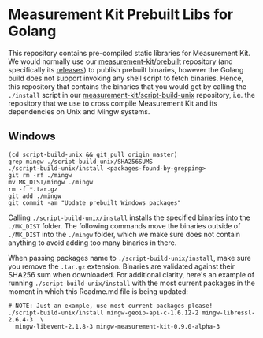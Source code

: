 # Measurement Kit Prebuilt Libs for Golang

This repository contains pre-compiled static libraries for Measurement
Kit. We would normally use our [measurement-kit/prebuilt](
https://github.com/measurement-kit/prebuilt) repository (and
specifically its
[releases](https://github.com/measurement-kit/prebuilt/releases))
to publish prebuilt binaries, however the Golang build does not
support invoking any shell script to fetch binaries. Hence, this
repository that contains the binaries that you would get by calling
the `./install` script in our [measurement-kit/script-build-unix](
https://github.com/measurement-kit/script-build-unix) repository,
i.e. the repository that we use to cross compile Measurement Kit
and its dependencies on Unix and Mingw systems.

## Windows

```
(cd script-build-unix && git pull origin master)
grep mingw ./script-build-unix/SHA256SUMS
./script-build-unix/install <packages-found-by-grepping>
git rm -rf ./mingw
mv MK_DIST/mingw ./mingw
rm -f *.tar.gz
git add ./mingw
git commit -am "Update prebuilt Windows packages"
```

Calling `./script-build-unix/install` installs the specified binaries into
the `./MK_DIST` folder. The following commands move the binaries outside
of `./MK_DIST` into the `./mingw` folder, which we make sure does not contain
anything to avoid adding too many binaries in there.

When passing packages name to `./script-build-unix/install`, make sure you
remove the `.tar.gz` extension. Binaries are validated against their SHA256 sum
when downloaded. For additional clarity, here's an example of running
`./script-build-unix/install` with the most current packages in the moment
in which this Readme.md file is being updated:

```
# NOTE: Just an example, use most current packages please!
./script-build-unix/install mingw-geoip-api-c-1.6.12-2 mingw-libressl-2.6.4-3  \
  mingw-libevent-2.1.8-3 mingw-measurement-kit-0.9.0-alpha-3
```
